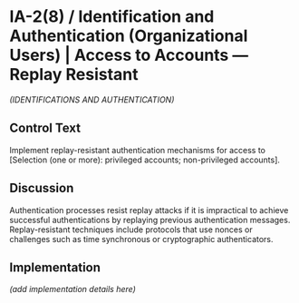 # IA-2(8) / Identification and Authentication (Organizational Users) | Access to Accounts — Replay Resistant

_(IDENTIFICATIONS AND AUTHENTICATION)_

## Control Text

Implement replay-resistant authentication mechanisms for access to [Selection (one or more): privileged accounts; non-privileged accounts].

## Discussion

Authentication processes resist replay attacks if it is impractical to achieve successful authentications by replaying previous authentication messages. Replay-resistant techniques include protocols that use nonces or challenges such as time synchronous or cryptographic authenticators.

## Implementation

_(add implementation details here)_